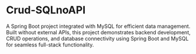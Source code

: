 # Crud-SQLnoAPI
A Spring Boot project integrated with MySQL for efficient data management. Built without external APIs, this project demonstrates backend development, CRUD operations, and database connectivity using Spring Boot and MySQL for seamless full-stack functionality.
